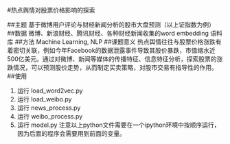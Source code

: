 #热点舆情对股票价格影响的探索

##主题
基于微博用户评论与财经新闻分析的股市大盘预测（以上证指数为例）
##数据
微博、新浪财经、腾讯财经、各种财经新闻收集的word embedding 语料库
##方法
Machine Learning, NLP
##课题意义
热点舆情往往与股票价格涨跌有着密切关联，例如今年Facebook的数据泄露事件导致其股价暴跌，市值缩水近500亿美元。通过对微博、新闻等媒体的传播特征、信息特征分析，探索股票的涨跌情况，可以预测股价走势，从而制定买卖策略，对股市交易有指导性的作用。
##使用
1. 运行 load_word2vec.py
2. 运行 load_weibo.py
3. 运行 news_process.py
4. 运行 weibo_process.py
5. 运行 model.py
注意以上python文件需要在一个ipython环境中按顺序运行，因为后面的程序会需要用到前面的变量。